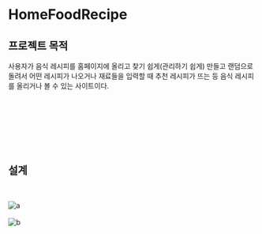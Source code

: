 # HomeFoodRecipe

## 프로젝트 목적
사용자가 음식 레시피를 홈페이지에 올리고 찾기 쉽게(관리하기 쉽게) 만들고 랜덤으로 돌려서 어떤 레시피가 나오거나 재료들을 입력할 때
추천 레시피가 뜨는 등 음식 레시피를 올리거나 볼 수 있는 사이트이다.


<br><br><br><br><br><br>
## 설계 
<br>

![a](https://user-images.githubusercontent.com/47111722/139571190-fdd95771-8d61-48f8-a2a6-f81b785c1eed.PNG)
<br><br>
![b](https://user-images.githubusercontent.com/47111722/139571222-4fb228e9-f073-4044-837f-6ce1f23b67e0.png)

